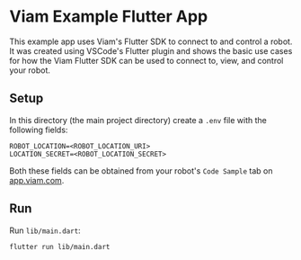 # Viam Example Flutter App

This example app uses Viam's Flutter SDK to connect to and control a robot. It was created using VSCode's Flutter plugin and shows the basic use cases for how the Viam Flutter SDK can be used to connect to, view, and control your robot.

## Setup

In this directory (the main project directory) create a `.env` file with the following fields:

```
ROBOT_LOCATION=<ROBOT_LOCATION_URI>
LOCATION_SECRET=<ROBOT_LOCATION_SECRET>
```

Both these fields can be obtained from your robot's `Code Sample` tab on [app.viam.com](https://app.viam.com).

## Run

Run `lib/main.dart`:

```
flutter run lib/main.dart
```
